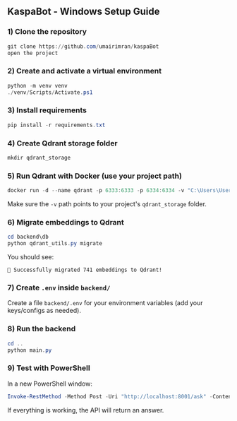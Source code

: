 ## KaspaBot - Windows Setup Guide

### 1) Clone the repository
```powershell
git clone https://github.com/umairimran/kaspaBot
open the project
```

### 2) Create and activate a virtual environment
```powershell
python -m venv venv
./venv/Scripts/Activate.ps1
```

### 3) Install requirements
```powershell
pip install -r requirements.txt
```

### 4) Create Qdrant storage folder
```powershell
mkdir qdrant_storage
```

### 5) Run Qdrant with Docker (use your project path)
```powershell
docker run -d --name qdrant -p 6333:6333 -p 6334:6334 -v "C:\Users\User\Documents\kaspaBot\qdrant_storage:/qdrant/storage" qdrant/qdrant:latest
```

Make sure the `-v` path points to your project's `qdrant_storage` folder.

### 6) Migrate embeddings to Qdrant
```powershell
cd backend\db
python qdrant_utils.py migrate
```

You should see:
```
🎉 Successfully migrated 741 embeddings to Qdrant!
```

### 7) Create `.env` inside `backend/`
Create a file `backend/.env` for your environment variables (add your keys/configs as needed).

### 8) Run the backend
```powershell
cd ..
python main.py
```

### 9) Test with PowerShell
In a new PowerShell window:
```powershell
Invoke-RestMethod -Method Post -Uri "http://localhost:8001/ask" -ContentType "application/json" -Body '{"question":"What is Kaspa?","conversation_id":"temp1234","user_id":"local_test"}'
```

If everything is working, the API will return an answer.